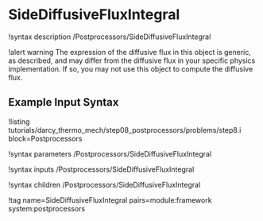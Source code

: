 # SideDiffusiveFluxIntegral

!syntax description /Postprocessors/SideDiffusiveFluxIntegral

!alert warning
The expression of the diffusive flux in this object is generic, as described, and may differ from the diffusive flux in your specific physics implementation. If so, you may not use this object to compute the diffusive flux.

## Example Input Syntax

!listing tutorials/darcy_thermo_mech/step08_postprocessors/problems/step8.i block=Postprocessors

!syntax parameters /Postprocessors/SideDiffusiveFluxIntegral

!syntax inputs /Postprocessors/SideDiffusiveFluxIntegral

!syntax children /Postprocessors/SideDiffusiveFluxIntegral

!tag name=SideDiffusiveFluxIntegral pairs=module:framework system:postprocessors
